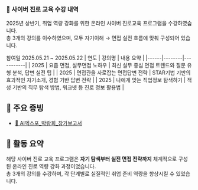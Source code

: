 ### 🔹 사이버 진로 교육 수강 내역

2025년 상반기, 취업 역량 강화를 위한 온라인 사이버 진로교육 프로그램을 수강하였습니다.  
총 3개의 강의를 이수하였으며, 모두 자기이해 → 면접 실전 흐름에 맞춰 구성되어 있습니다.

참여일 	2025.05.21 ~ 2025.05.22
| 연도 | 강의명 | 내용 요약 |
|------|--------|-----------|
| 2025 | 요즘 면접, 실무면접 노하우 | 최신 실무 중심 면접 트렌드와 질문 유형 분석, 답변 실전 팁 |
| 2025 | 면접관을 사로잡는 면접답변 전략 | STAR기법 기반의 효과적인 자기소개, 경험 기반 답변 전략 |
| 2025 | 나에게 맞는 직업정보 탐색하기 | 적성 기반의 직무 탐색 방법, 워크넷 등 진로 정보 활용법 |


## 📄 주요 증빙

- [📄 AI엑스포_박람회_참가보고서](https://github.com/HubMong/study2/blob/main/%EC%82%AC%EC%9D%B4%EB%B2%84%EC%A7%84%EB%A1%9C%EA%B5%90%EC%9C%A1%EC%84%BC%ED%84%B0.pdf)


## 📝 활동 요약

해당 사이버 진로 교육 프로그램은 **자기 탐색부터 실전 면접 전략까지** 체계적으로 구성된 온라인 진로 역량 강화 과정이었습니다.  
총 3개의 강의를 수강하며, 각 단계별로 실질적인 취업 준비 역량을 향상시킬 수 있었습니다.
